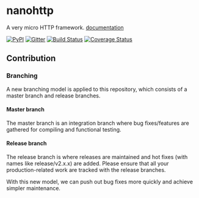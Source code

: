 # nanohttp

A very micro HTTP framework. [documentation](http://nanohttp.org)

[![PyPI](http://img.shields.io/pypi/v/nanohttp.svg)](https://pypi.python.org/pypi/nanohttp)
[![Gitter](https://badges.gitter.im/Carrene/nanohttp.svg)](https://gitter.im/Carrene/nanohttputm_source=badge&utm_medium=badge&utm_campaign=pr-badge&utm_content=badge)
[![Build Status](https://travis-ci.org/Carrene/nanohttp.svg?branch=master)](https://travis-ci.org/Carrene/nanohttp)
[![Coverage Status](https://coveralls.io/repos/github/Carrene/nanohttp/badge.svg?branch=master)](https://coveralls.io/github/Carrene/nanohttp?branch=master)


## Contribution


### Branching

A new branching model is applied to this repository, which consists of a 
master branch and release branches.

#### Master branch

The master branch is an integration branch where bug fixes/features are 
gathered for compiling and functional testing.

#### Release branch

The release branch is where releases are maintained and hot fixes 
(with names like release/v2.x.x) are added. Please ensure that all your 
production-related work are tracked with the release branches.

With this new model, we can push out bug fixes more quickly and achieve 
simpler maintenance.

